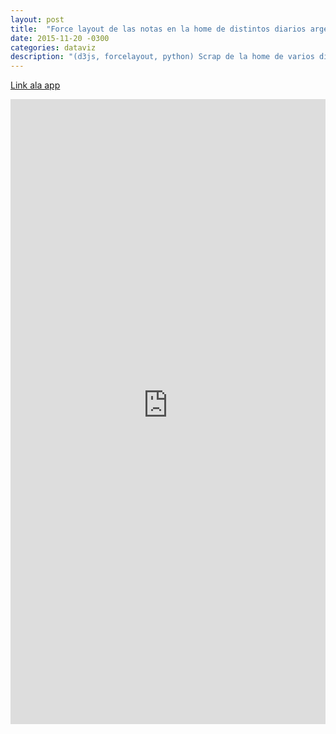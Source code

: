 ```yaml
---
layout: post
title:  "Force layout de las notas en la home de distintos diarios argentinos."
date: 2015-11-20 -0300
categories: dataviz
description: "(d3js, forcelayout, python) Scrap de la home de varios diarios argentinos vinculados por los tag de las noticias"
---
```

[Link ala app](http://forcenews.cbertelegni.com.ar/)
<iframe frameborder="0" width="100%" height="1000" scrolling="yes" src="http://forcenews.cbertelegni.com.ar/"> </iframe>
